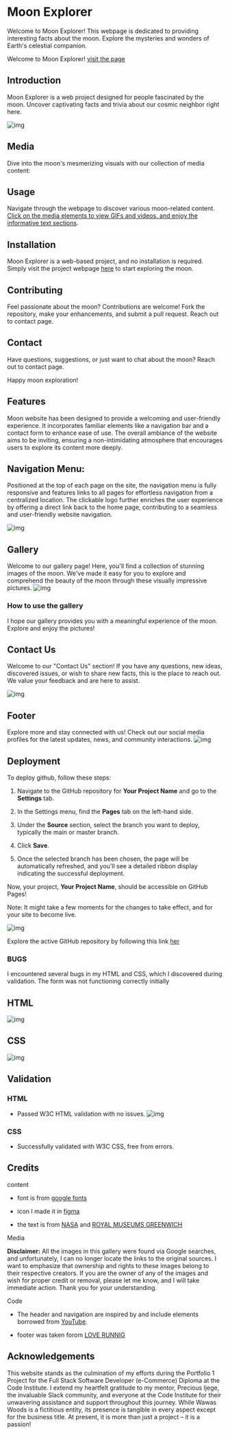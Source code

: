 # Moon Explorer

Welcome to Moon Explorer! This webpage is dedicated to providing interesting facts about the moon. Explore the mysteries and wonders of Earth's celestial companion.


Welcome to Moon Explorer! [visit the page ](https://mohamedaliabdikarim.github.io/Projeckt-one/)

## Introduction
Moon Explorer is a web project designed for people fascinated by the moon. Uncover captivating facts and trivia about our cosmic neighbor right here.

![img](assets/images/bilde.png)
## Media
Dive into the moon's mesmerizing visuals with our collection of media content:

## Usage
Navigate through the webpage to discover various moon-related content.[ Click on the media elements to view GIFs and videos, and enjoy the informative text sections](gallery.html).

## Installation
Moon Explorer is a web-based project, and no installation is required. Simply visit the project webpage [here](https://mohamedaliabdikarim.github.io/Projeckt-one/) to start exploring the moon.

## Contributing
Feel passionate about the moon? Contributions are welcome! Fork the repository, make your enhancements, and submit a pull request. Reach out to contact page.



## Contact
Have questions, suggestions, or just want to chat about the moon? Reach out to contact page.

Happy moon exploration!

## Features
Moon website has been designed to provide a welcoming and user-friendly experience. It incorporates familiar elements like a navigation bar and a contact form to enhance ease of use. The overall ambiance of the website aims to be inviting, ensuring a non-intimidating atmosphere that encourages users to explore its content more deeply.

## Navigation Menu:

Positioned at the top of each page on the site, the navigation menu is fully responsive and features links to all pages for effortless navigation from a centralized location. The clickable logo further enriches the user experience by offering a direct link back to the home page, contributing to a seamless and user-friendly website navigation.

![img](assets/images/logo.read.png)

## Gallery

Welcome to our gallery page! Here, you'll find a collection of stunning images of the moon. We've made it easy for you to explore and comprehend the beauty of the moon through these visually impressive pictures.
![img](assets/images/gallery.readme.png)

### How to use the gallery



I hope our gallery provides you with a meaningful experience of the moon. Explore and enjoy the pictures!


## Contact Us

Welcome to our "Contact Us" section! If you have any questions, new ideas, discovered issues, or wish to share new facts, this is the place to reach out. We value your feedback and are here to assist.

![img](assets/images/contact.read.png)


## Footer

Explore more and stay connected with us! Check out our social media profiles for the latest updates, news, and community interactions.
![img](assets/images/footer.read.png)

## Deployment

To deploy github, follow these steps:

1. Navigate to the GitHub repository for **Your Project Name** and go to the **Settings** tab.

2. In the Settings menu, find the **Pages** tab on the left-hand side.

3. Under the **Source** section, select the branch you want to deploy, typically the main or master branch.

4. Click **Save**.

5. Once the selected branch has been chosen, the page will be automatically refreshed, and you'll see a detailed ribbon display indicating the successful deployment.

Now, your project, **Your Project Name**, should be accessible on GitHub Pages!

Note: It might take a few moments for the changes to take effect, and for your site to become live.

![img](assets/images/deployment.png)

Explore the active GitHub repository by following this link [her](https://github.com/Mohamedaliabdikarim/Projeckt-one)



### BUGS
I encountered several bugs in my HTML and CSS, which I discovered during validation. The form was not functioning correctly initially

## HTML
![img](assets/images/html.readME.png) 


## CSS
![img](assets/images/css.readME.png)


## Validation


### HTML
- Passed W3C HTML validation with no issues.
![img](assets/images/home.noerro.png)
### CSS
- Successfully validated with W3C CSS, free from errors.





## Credits

content
- font is from [google fonts]('https://fonts.googleapis.com/css2?family=Montserrat&family=Poppins:wght@200;400;700&display=swap')

- icon I made it in [figma ](https://www.figma.com/)

- the text is from [NASA](https://science.nasa.gov/moon/) and [ROYAL MUSEUMS GREENWICH ](https://www.rmg.co.uk/stories/topics/interesting-facts-about-moon)


Media

**Disclaimer:**
All the images in this gallery were found via Google searches, and unfortunately, I can no longer locate the links to the original sources. I want to emphasize that ownership and rights to these images belong to their respective creators. If you are the owner of any of the images and wish for proper credit or removal, please let me know, and I will take immediate action. Thank you for your understanding.

Code
- The header and navigation are inspired by and include elements borrowed from [YouTube](https://www.youtube.com/watch?v=yE9DLIoDwCg&t=720s).

- footer was taken forom [LOVE RUNNIG](https://github.com/Mohamedaliabdikarim/love-runer)

## Acknowledgements
This website stands as the culmination of my efforts during the Portfolio 1 Project for the Full Stack Software Developer (e-Commerce) Diploma at the Code Institute. I extend my heartfelt gratitude to my mentor, Precious Ijege, the invaluable Slack community, and everyone at the Code Institute for their unwavering assistance and support throughout this journey. While Wawas Woods is a fictitious entity, its presence is tangible in every aspect except for the business title. At present, it is more than just a project – it is a passion!